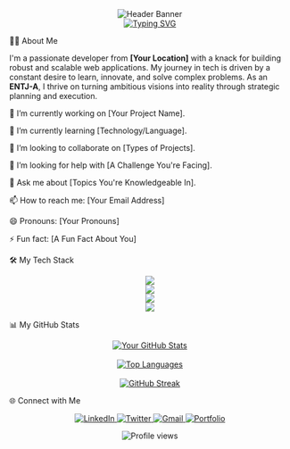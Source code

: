 <!--
Hello! You can use this template for your own GitHub profile README.
To get started, simply replace the placeholders like [Your-GitHub-Username] with your actual information.
You can find more icons at https://simpleicons.org/ or https://devicon.dev/
-->

<!-- Header Banner -->

<div align="center">
<img src="https://www.google.com/search?q=https://placehold.co/1200x300/0D1117/30C55A%3Ftext%3DHello,%2BWorld!" alt="Header Banner" />
</div>

<!-- Typing SVG -->

<div align="center">
<a href="https://git.io/typing-svg"><img src="https://www.google.com/search?q=https://readme-typing-svg.demolab.com%3Ffont%3DFira%2BCode%26weight%3D700%26size%3D30%26pause%3D1000%26color%3D30C55A%26center%3Dtrue%26vCenter%3Dtrue%26width%3D435%26lines%3DI%27m+[Your+Name];A+Full-Stack+Developer;A+Lifelong+Learner;An+Open-Source+Enthusiast" alt="Typing SVG" /></a>
</div>

👨‍💻 About Me
<p align="left">
I'm a passionate developer from <strong>[Your Location]</strong> with a knack for building robust and scalable web applications. My journey in tech is driven by a constant desire to learn, innovate, and solve complex problems. As an <strong>ENTJ-A</strong>, I thrive on turning ambitious visions into reality through strategic planning and execution.
</p>

🔭 I’m currently working on [Your Project Name].

🌱 I’m currently learning [Technology/Language].

👯 I’m looking to collaborate on [Types of Projects].

🤔 I’m looking for help with [A Challenge You're Facing].

💬 Ask me about [Topics You're Knowledgeable In].

📫 How to reach me: [Your Email Address]

😄 Pronouns: [Your Pronouns]

⚡ Fun fact: [A Fun Fact About You]

🛠️ My Tech Stack
<p align="center">
<!-- Languages -->
<a href="https://skillicons.dev">
<img src="https://www.google.com/search?q=https://skillicons.dev/icons%3Fi%3Djs,ts,python,go,rust%26perline%3D5" />
</a>
<br>
<!-- Frontend -->
<a href="https://skillicons.dev">
<img src="https://www.google.com/search?q=https://skillicons.dev/icons%3Fi%3Dreact,nextjs,vue,tailwind,figma%26perline%3D5" />
</a>
<br>
<!-- Backend -->
<a href="https://skillicons.dev">
<img src="https://www.google.com/search?q=https://skillicons.dev/icons%3Fi%3Dnodejs,express,django,fastapi,postgres%26perline%3D5" />
</a>
<br>
<!-- DevOps & Tools -->
<a href="https://skillicons.dev">
<img src="https://www.google.com/search?q=https://skillicons.dev/icons%3Fi%3Ddocker,kubernetes,aws,gcp,git%26perline%3D5" />
</a>
</p>

📊 My GitHub Stats
<p align="center">
<!-- GitHub Stats Card -->
<a href="https://github.com/anuraghazra/github-readme-stats">
<img alt="Your GitHub Stats" src="https://github-readme-stats.vercel.app/api?username=[Your-GitHub-Username]&show_icons=true&theme=tokyonight&hide_border=true&include_all_commits=true&count_private=true" />
</a>
<br><br>
<!-- Top Languages Card -->
<a href="https://github.com/anuraghazra/github-readme-stats">
<img alt="Top Languages" src="https://www.google.com/search?q=https://github-readme-stats.vercel.app/api/top-langs/%3Fusername%3D[Your-GitHub-Username]&layout=compact&theme=tokyonight&hide_border=true&langs_count=8" />
</a>
<br><br>
<!-- GitHub Streak Card -->
<a href="https://github-readme-streak-stats.herokuapp.com">
<img alt="GitHub Streak" src="https://www.google.com/search?q=https://github-readme-streak-stats.herokuapp.com/%3Fuser%3D[Your-GitHub-Username]&theme=tokyonight&hide_border=true" />
</a>
</p>

🌐 Connect with Me
<p align="center">
<a href="https://[your-linkedin-url]" target="_blank">
<img src="https://www.google.com/search?q=https://img.shields.io/badge/LinkedIn-0077B5%3Fstyle%3Dfor-the-badge%26logo%3Dlinkedin%26logoColor%3Dwhite" alt="LinkedIn"/>
</a>
<a href="https://[your-twitter-url]" target="_blank">
<img src="https://www.google.com/search?q=https://img.shields.io/badge/Twitter-1DA1F2%3Fstyle%3Dfor-the-badge%26logo%3Dtwitter%26logoColor%3Dwhite" alt="Twitter"/>
</a>
<a href="mailto:[your-email-address]">
<img src="https://img.shields.io/badge/Gmail-D14836?style=for-the-badge&logo=gmail&logoColor=white" alt="Gmail"/>
</a>
<a href="https://[your-portfolio-website]">
<img src="https://www.google.com/search?q=https://img.shields.io/badge/Portfolio-30C55A%3Fstyle%3Dfor-the-badge%26logo%3Dreact%26logoColor%3Dblack" alt="Portfolio"/>
</a>
</p>

<p align="center">
<img src="https://komarev.com/ghpvc/?username=[Your-GitHub-Username]&color=30C55A&style=flat-square" alt="Profile views" />
</p>
